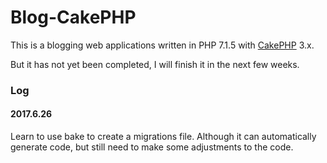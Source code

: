 # Blog-CakePHP

This is a blogging web applications written in PHP 7.1.5 with [CakePHP](http://cakephp.org) 3.x.

But it has not yet been completed, I will finish it in the next few weeks.

### Log

#### 2017.6.26

Learn to use bake to create a migrations file. Although it can automatically generate code, but still need to make some adjustments to the code.
